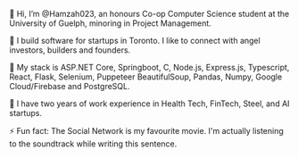 👋 Hi, I’m @Hamzah023, an honours Co-op Computer Science student at the University of Guelph, minoring in Project Management.

👀 I build software for startups in Toronto. I like to connect with angel investors, builders and founders.
  
🌱 My stack is ASP.NET Core, Springboot, C, Node.js, Express.js, Typescript, React, Flask, Selenium, Puppeteer BeautifulSoup, Pandas, Numpy, Google Cloud/Firebase and PostgreSQL.

💞️ I have two years of work experience in Health Tech, FinTech, Steel, and AI startups.

⚡ Fun fact: The Social Network is my favourite movie. I'm actually listening to the soundtrack while writing this sentence.

<!---
Hamzah023/Hamzah023 is a ✨ special ✨ repository because its `README.md` (this file) appears on your GitHub profile.
You can click the Preview link to take a look at your changes.
--->
